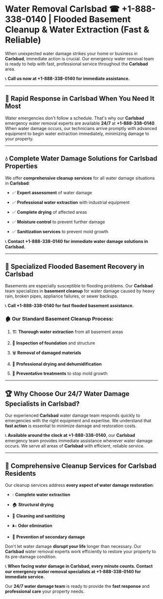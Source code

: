 # Water Removal Carlsbad ☎ +1-888-338-0140 | Flooded Basement Cleanup & Water Extraction (Fast & Reliable)

When unexpected water damage strikes your home or business in **Carlsbad**, immediate action is crucial. Our emergency water removal team is ready to help with fast, professional service throughout the **Carlsbad** area. 

📞 **Call us now at +1-888-338-0140 for immediate assistance.**
---
## 🚀 Rapid Response in Carlsbad When You Need It Most
Water emergencies don't follow a schedule. That's why our **Carlsbad** emergency water removal experts are available **24/7** at **+1-888-338-0140**. When water damage occurs, our technicians arrive promptly with advanced equipment to begin water extraction immediately, minimizing damage to your property.
---
## 💧 Complete Water Damage Solutions for Carlsbad Properties
We offer **comprehensive cleanup services** for all water damage situations in **Carlsbad**:
- ✅ **Expert assessment** of water damage  
- ✅ **Professional water extraction** with industrial equipment  
- ✅ **Complete drying** of affected areas  
- ✅ **Moisture control** to prevent further damage  
- ✅ **Sanitization services** to prevent mold growth  
📞 **Contact +1-888-338-0140 for immediate water damage solutions in Carlsbad.**
---
## 🌊 Specialized Flooded Basement Recovery in Carlsbad
Basements are especially susceptible to flooding problems. Our **Carlsbad** team specializes in **basement cleanup** for water damage caused by heavy rain, broken pipes, appliance failures, or sewer backups. 
📞 **Call +1-888-338-0140 for fast flooded basement assistance.**
### 🏚️ Our Standard Basement Cleanup Process:
1. 🏗️ **Thorough water extraction** from all basement areas  
2. 🔎 **Inspection of foundation** and structure  
3. 🗑️ **Removal of damaged materials**  
4. 💨 **Professional drying and dehumidification**  
5. 🚫 **Preventative treatments** to stop mold growth  
---
## 🏆 Why Choose Our 24/7 Water Damage Specialists in Carlsbad?
Our experienced **Carlsbad** water damage team responds quickly to emergencies with the right equipment and expertise. We understand that **fast action** is essential to minimize damage and restoration costs.
📞 **Available around the clock at +1-888-338-0140**, our **Carlsbad** emergency team provides immediate assistance whenever water damage occurs. We serve all areas of **Carlsbad** with efficient, reliable service.
---
## 🧹 Comprehensive Cleanup Services for Carlsbad Residents
Our cleanup services address **every aspect of water damage restoration**:
- 💧 **Complete water extraction**  
- 🏠 **Structural drying**  
- 🧼 **Cleaning and sanitizing**  
- 🌬️ **Odor elimination**  
- 🚫 **Prevention of secondary damage**  
Don't let water damage **disrupt your life** longer than necessary. Our **Carlsbad** water removal experts work efficiently to restore your property to its pre-damage condition.
📞 **When facing water damage in Carlsbad, every minute counts. Contact our emergency water removal specialists at +1-888-338-0140 for immediate service.**
Our **24/7 water damage team** is ready to provide the **fast response** and **professional care** your property needs.
